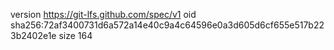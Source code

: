 version https://git-lfs.github.com/spec/v1
oid sha256:72af3400731d6a572a14e40c9a4c64596e0a3d605d6cf655e517b223b2402e1e
size 164

